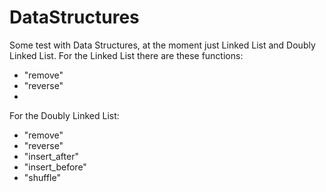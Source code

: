 # DataStructures
Some test with Data Structures, at the moment just Linked List and Doubly Linked List.
For the Linked List there are these functions:
- "remove"
- "reverse"
- 
For the Doubly Linked List:
- "remove"
- "reverse"
- "insert_after"
- "insert_before"
- "shuffle"
